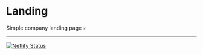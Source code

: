 # Landing
Simple company landing page 💀

---

[![Netlify Status](https://api.netlify.com/api/v1/badges/2471ab13-4e3b-48bc-a764-71533f25a43f/deploy-status)](https://app.netlify.com/sites/kiiin/deploys)
